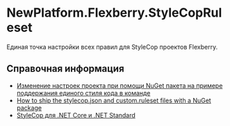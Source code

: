 # NewPlatform.Flexberry.StyleCopRuleset

Единая точка настройки всех правил для StyleCop проектов Flexberry.

## Справочная информация

* [Изменение настроек проекта при помощи NuGet пакета на примере поддержания единого стиля кода в команде](https://andrey.moveax.ru/post/tools-nuget-for-code-styles-that-add-project-properties)
* [How to ship the stylecop.json and custom.ruleset files with a NuGet package](https://stackoverflow.com/questions/48870718/how-to-ship-the-stylecop-json-and-custom-ruleset-files-with-a-nuget-package-in-v)
* [StyleCop для .NET Core и .NET Standard](https://andrey.moveax.ru/post/net-standard-using-style-cop)